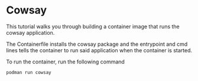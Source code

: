 # Cowsay

This tutorial walks you through building a container image that runs the cowsay application.

The Containerfile installs the cowsay package and the entrypoint and cmd lines tells the container to run said application when the container is started.

To run the container, run the following command
```
podman run cowsay
```
